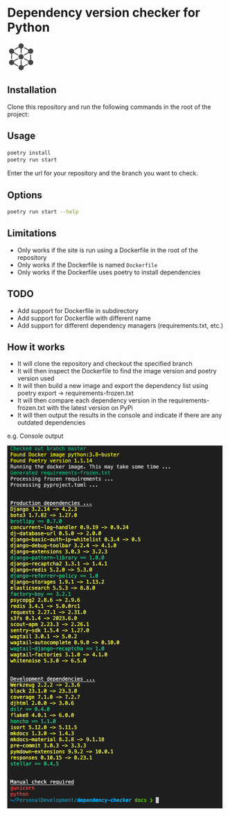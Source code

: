 # Dependency version checker for Python

![Icon](./docs/icon.png?raw=true "Icon")

## Installation

Clone this repository and run the following commands in the root of the project:

## Usage

```bash
poetry install
poetry run start
```

Enter the url for your repository and the branch you want to check.

## Options

```bash
poetry run start --help
```

## Limitations

- Only works if the site is run using a Dockerfile in the root of the repository
- Only works if the Dockerfile is named `Dockerfile`
- Only works if the Dockerfile uses poetry to install dependencies

## TODO

- Add support for Dockerfile in subdirectory
- Add support for Dockerfile with different name
- Add support for different dependency managers (requirements.txt, etc.)

## How it works

- It will clone the repository and checkout the specified branch
- It will then inspect the Dockerfile to find the image version and poetry version used
- It will then build a new image and export the dependency list using poetry export -> requirements-frozen.txt
- It will then compare each dependency version in the requirements-frozen.txt with the latest version on PyPi
- It will then output the results in the console and indicate if there are any outdated dependencies

e.g. Console output

![Console ouput](./docs/console.png?raw=true "Console output")
